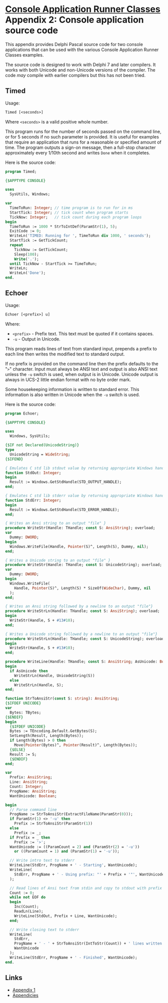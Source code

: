 # [Console Application Runner Classes](../../ConsoleApp.md)  Appendix 2: Console application source code

This appendix provides Delphi Pascal source code for two console applications that can be used with the various Console Application Runner Classes examples.

The source code is designed to work with Delphi 7 and later compilers. It works with both Unicode and non-Unicode versions of the compiler. The code _may_ compile with earlier compilers but this has not been tried.

## Timed

Usage:

```pascal
Timed [<seconds>]
```

Where `<seconds>` is a valid positive whole number.

This program runs for the number of seconds passed on the command line, or for 5 seconds if no such parameter is provided. It is useful for examples that require an application that runs for a reasonable or specified amount of time. The program outputs a sign-on message, then a full-stop character approximately every 1/10th second and writes `Done` when it completes.

Here is the source code:

```pascal
program Timed;

{$APPTYPE CONSOLE}

uses
  SysUtils, Windows;

var
  TimeToRun: Integer; // time program is to run for in ms
  StartTick: Integer; // tick count when program starts
  TickNow: Integer;   // tick count during each program loops
begin
  TimeToRun := 1000 * StrToIntDef(ParamStr(1), 5);
  ExitCode := 0;
  WriteLn('TIMED: Running for ', TimeToRun div 1000, ' seconds');
  StartTick := GetTickCount;
  repeat
    TickNow := GetTickCount;
    Sleep(100);
    Write('.');
  until TickNow - StartTick >= TimeToRun;
  WriteLn;
  WriteLn('Done');
end.
```

## Echoer

Usage:

```pascal
Echoer [<prefix>] u]
```

Where:

* `<prefix>` - Prefix text. This text must be quoted if it contains spaces.
* `-u` - Output in Unicode.

This program reads lines of text from standard input, prepends a prefix to each line then writes the modified text to standard output.

If no prefix is provided on the command line then the prefix defaults to the "`>`" character. Input must always be ANSI text and output is also ANSI text unless the `-u` switch is used, when output is in Unicode. Unicode output is always in UCS-2 little endian format with no byte order mark.

Some housekeeping information is written to standard error. This information is also written in Unicode when the `-u` switch is used.

Here is the source code:

```pascal
program Echoer;

{$APPTYPE CONSOLE}

uses
  Windows, SysUtils;

{$IF not Declared(UnicodeString)}
type
  UnicodeString = WideString;
{$IFEND}

{ Emulates C std lib stdout value by returning appropriate Windows handle }
function StdOut: Integer;
begin
  Result := Windows.GetStdHandle(STD_OUTPUT_HANDLE);
end;

{ Emulates C std lib stderr value by returning appropriate Windows handle }
function StdErr: Integer;
begin
  Result := Windows.GetStdHandle(STD_ERROR_HANDLE);
end;

{ Writes an Ansi string to an output "file" }
procedure WriteStr(Handle: THandle; const S: AnsiString); overload;
var
  Dummy: DWORD;
begin
  Windows.WriteFile(Handle, Pointer(S)^, Length(S), Dummy, nil);
end;

{ Writes a Unicode string to an output "file" }
procedure WriteStr(Handle: THandle; const S: UnicodeString); overload;
var
  Dummy: DWORD;
begin
  Windows.WriteFile(
    Handle, Pointer(S)^, Length(S) * SizeOf(WideChar), Dummy, nil
  );
end;

{ Writes an Ansi string followed by a newline to an output "file"}
procedure WriteStrLn(Handle: THandle; const S: AnsiString); overload;
begin
  WriteStr(Handle, S + #13#10);
end;

{ Writes a Unicode string followed by a newline to an output "file"}
procedure WriteStrLn(Handle: THandle; const S: UnicodeString); overload;
begin
  WriteStr(Handle, S + #13#10);
end;

procedure WriteLine(Handle: THandle; const S: AnsiString; AsUnicode: Boolean);
begin
  if AsUnicode then
    WriteStrLn(Handle, UnicodeString(S))
  else
    WriteStrLn(Handle, S);
end;

function StrToAnsiStr(const S: string): AnsiString;
{$IFDEF UNICODE}
var
  Bytes: TBytes;
{$ENDIF}
begin
  {$IFDEF UNICODE}
  Bytes := TEncoding.Default.GetBytes(S);
  SetLength(Result, Length(Bytes));
  if Length(Bytes) > 0 then
    Move(Pointer(Bytes)^, Pointer(Result)^, Length(Bytes));
  {$ELSE}
  Result := S;
  {$ENDIF}
end;

var
  Prefix: AnsiString;
  Line: AnsiString;
  Count: Integer;
  ProgName: AnsiString;
  WantUnicode: Boolean;

begin
  // Parse command line
  ProgName := StrToAnsiStr(ExtractFileName(ParamStr(0)));
  if ParamStr(1) <> '-u' then
    Prefix := StrToAnsiStr(ParamStr(1))
  else
    Prefix := _;
  if Prefix = _ then
    Prefix := '>';
  WantUnicode := ((ParamCount = 2) and (ParamStr(2) = '-u'))
    or ((ParamCount = 1) and (ParamStr(1) = '-u'));

  // Write intro text to stderr
  WriteLine(StdErr, ProgName + ' - Starting', WantUnicode);
  WriteLine(
    StdErr, ProgName + ' - Using prefix: "' + Prefix + '"', WantUnicode
  );

  // Read lines of Ansi text from stdin and copy to stdout with prefix
  Count := 0;
  while not EOF do
  begin
    Inc(Count);
    ReadLn(Line);
    WriteLine(StdOut, Prefix + Line, WantUnicode);
  end;

  // Write closing text to stderr
  WriteLine(
    StdErr,
    ProgName + ' - ' + StrToAnsiStr(IntToStr(Count)) + ' lines written',
    WantUnicode
  );
  WriteLine(StdErr, ProgName + ' - Finished', WantUnicode);
end.
```

## Links

* [Appendix 1](./Appendix1.md)
* [Appendicies](../Appendices.md)
